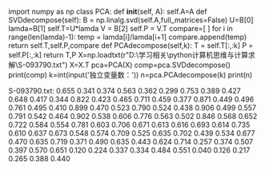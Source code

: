import numpy as np
class PCA:
    def __init__(self, A):
        self.A=A
    def SVDdecompose(self):
        B = np.linalg.svd(self.A,full_matrices=False)
        U=B[0]
        lamda=B[1]
        self.T=U*lamda
        V = B[2]
        self.P = V.T
        compare=[ ]
        for i in range(len(lamda)-1):
            temp = lamda[i]/lamda[i+1]
            compare.append(temp)
        return self.T,self.P,compare
    def PCAdecompose(self,k):
        T = self.T[:,:k]
        P = self.P[:,:k]
        return T,P 
X=np.loadtxt(r"D:\学习相关\python计算机思维与计算求解\S-093790.txt")
X=X.T
pca=PCA(X)
comp=pca.SVDdecompose()
print(comp)
k=int(input('独立变量数：'))
n=pca.PCAdecompose(k)
print(n)

S-093790.txt:
0.655 0.341 0.374 0.563 0.362 0.299
0.753 0.389 0.427 0.648 0.417 0.344 
0.822 0.423 0.465 0.711 0.459 0.377
0.871 0.449 0.496 0.761 0.495 0.410
0.899 0.470 0.523 0.790 0.524 0.438
0.906 0.499 0.557 0.791 0.542 0.464
0.902 0.538 0.606 0.776 0.563 0.502 
0.846 0.568 0.652 0.722 0.584 0.554
0.781 0.603 0.706 0.671 0.613 0.616
0.693 0.614 0.735 0.610 0.637 0.673
0.548 0.574 0.709 0.525 0.635 0.702
0.439 0.534 0.677 0.470 0.635 0.719
0.371 0.490 0.635 0.443 0.624 0.714
0.257 0.374 0.507 0.397 0.570 0.651 
0.120 0.224 0.337 0.334 0.484 0.551
0.040 0.126 0.217 0.265 0.388 0.440
